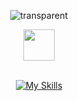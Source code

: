 

<div align="center">

  ![transparent](https://capsule-render.vercel.app/api?type=transparent&fontColor=02ce89&text=Frontend%20Developer&height=150&fontSize=60&desc=람뽀&descAlignY=75&descAlign=78)

  <img src="https://media.giphy.com/media/hvRJCLFzcasrR4ia7z/giphy.gif" width="50">
  <br/><br/>
 
  <!--
  <img src="https://emoji.slack-edge.com/T0172CCPGUW/party-blob/d7253707fa13e9ee.gif" width="50"/>
  -->
  

  [![My Skills](https://skillicons.dev/icons?i=html,css,js,react,next)](https://skillicons.dev)

</div>


<!--
**KingBoRam/KingBoRam** is a ✨ _special_ ✨ repository because its `README.md` (this file) appears on your GitHub profile.

Here are some ideas to get you started:

- 🔭 I’m currently working on ...
- 🌱 I’m currently learning ...
- 👯 I’m looking to collaborate on ...
- 🤔 I’m looking for help with ...
- 💬 Ask me about ...
- 📫 How to reach me: ...
- 😄 Pronouns: ...
- ⚡ Fun fact: ...
-->
